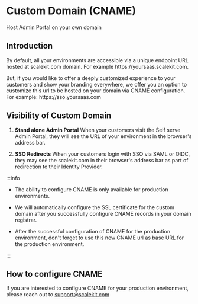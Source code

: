 # Custom Domain (CNAME)

<Subtitle>Host Admin Portal on your own domain</Subtitle>

## Introduction

By default, all your environments are accessible via a unique endpoint URL hosted at scalekit.com domain. For example <SimpleCode>https:<span></span>//yoursaas.scalekit.com</SimpleCode>.

But, if you would like to offer a deeply customized experience to your customers and show your branding everywhere, we offer you an option to customize this url to be hosted on your domain via CNAME configuration. For example: <SimpleCode>https:<span></span>//sso.yoursaas.com</SimpleCode>

## Visibility of Custom Domain

1. **Stand alone Admin Portal**
   When your customers visit the Self serve Admin Portal, they will see the URL of your environment in the browser's address bar.

2. **SSO Redirects**
   When your customers login with SSO via SAML or OIDC, they may see the scalekit.com in their browser's address bar as part of redirection to their Identity Provider.

:::info

- The ability to configure CNAME is only available for production environments.

- We will automatically configure the SSL certificate for the custom domain after you successfully configure CNAME records in your domain registrar.

- After the successful configuration of CNAME for the production environment, don't forget to use this new CNAME url as base URL for the production environment.

:::

## How to configure CNAME

If you are interested to configure CNAME for your production environment, please reach out to support@scalekit.com
